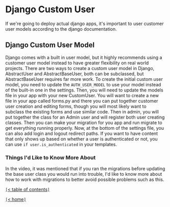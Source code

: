 # Django Custom User

If we're going to deploy actual django apps, it's important to user customer user models according to the django documentation.

<!-- https://learndjango.com/tutorials/django-custom-user-model -->
## Django Custom User Model

Django comes with a built in user model, but it highly recommends using a customer user model instead to have greater flexibility on real world projects. There are two ways to create a custom user model in Django, AbstractUser and AbstractBaseUser, both can be subclassed, but AbstractBaseUser requires far more work. To create the initial custom user model, you need to update the `AUTH_USER_MODEL` to use your model instead of the built-in one in the settings. Then, you will need to update the models file in your app with your new CustomUser. You will want to create a new file in your app called forms.py and there you can put together customer user creation and editing forms, though you will most likely want to subclass the existing forms and use similar code. Then in admin, you will put together the class for an Admin user and will register both user creating classes. Then you can make your migration for you app and run migrate to get everything running properly. Now, at the bottom of the settings file, you can also add login and logout redirect paths. If you want to have content that only shows up based on whether a user is authenticated or not, you can use `if user.is_authenticated` in your templates.

### Things I'd Like to Know More About

In the video, it was mentioned that if you ran the migrations before updating the base user class you would run into trouble, I'd like to know more about how to work with migrations to better avoid possible problems such as this.

[`[`< table of contents`]`](code401.md)

[`[`< home`]`](README.md)
